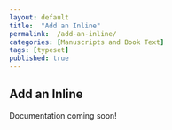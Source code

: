 ```yaml
---
layout: default
title:  "Add an Inline"
permalink:  /add-an-inline/
categories: [Manuscripts and Book Text]
tags: [typeset]
published: true
---
```


<section data-type="chapter" class="hsecchapter" data-hederis-type="hsecchapter" id="add-an-inline" data-pi-attrs="id: add-an-inline; data-tags: typeset;" role="doc-chapter" data-tags="typeset" data-author-name=" " data-book-title=" " title="Add an Inline"><h1 data-hederis-type="hblkchaptitle" class="hblkchaptitle" id="pKpixCWs3">Add an Inline</h1><p class="hblkp" data-hederis-type="hblkp" id="p0EnRi5Vf">Documentation coming soon!</p></section>